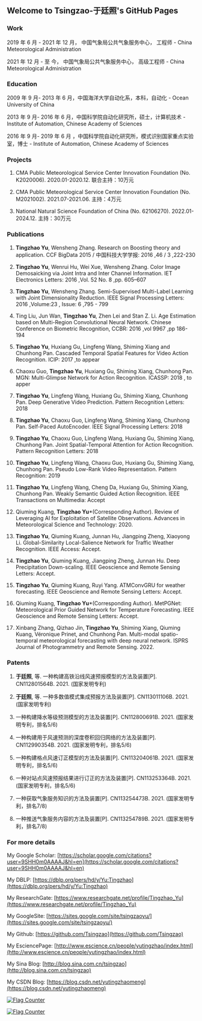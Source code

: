 ## Welcome to Tsingzao-于廷照's GitHub Pages

### Work

2019 年 6 月 - 2021 年 12 月， 中国气象局公共气象服务中心， 工程师 - China Meteorological Administration

2021 年 12 月 - 至        今， 中国气象局公共气象服务中心， 高级工程师 - China Meteorological Administration

### Education

2009 年 9 月- 2013 年 6 月，中国海洋大学自动化系，本科，自动化 - Ocean University of China

2013 年 9 月- 2016 年 6 月，中国科学院自动化研究所，硕士，计算机技术 - Institute of Automation, Chinese Academy of Sciences

2016 年 9 月- 2019 年 6 月 ，中国科学院自动化研究所，模式识别国家重点实验室，博士 - Institute of Automation, Chinese Academy of Sciences

### Projects

1. CMA Public Meteorological Service Center Innovation Foundation (No. K2020006). 2020.01-2020.12. 联合主持：10万元

2. CMA Public Meteorological Service Center Innovation Foundation (No. M2021002). 2021.07-2021.06. 主持：4万元

3. National Natural Science Foundation of China (No. 62106270). 2022.01-2024.12. 主持：30万元

### Publications

1. **Tingzhao Yu**, Wensheng Zhang. Research on Boosting theory and application.
CCF BigData 2015 / 中国科技大学学报: 2016 ,46 / 3 ,222-230

2. **Tingzhao Yu**, Wenrui Hu, Wei Xue, Wensheng Zhang. Color Image Demosaicking via Joint Intra and Inter Channel Information.
IET Electronics Letters: 2016 ,Vol. 52 No. 8 ,pp. 605–607

3. **Tingzhao Yu**, Wensheng Zhang. Semi-Supervised Multi-Label Learning with Joint Dimensionality Reduction.
IEEE Signal Processing Letters: 2016 ,Volume:23 , Issue: 6 ,795 - 799

4. Ting Liu, Jun Wan, **Tingzhao Yu**, Zhen Lei and Stan Z. Li. Age Estimation based on Multi-Region Convolutional Neural Network.
Chinese Conference on Biometric Recognition, CCBR: 2016 ,vol 9967 ,pp 186-194

5. **Tingzhao Yu**, Huxiang Gu, Lingfeng Wang, Shiming Xiang and Chunhong Pan. Cascaded Temporal Spatial Features for Video Action Recognition. ICIP: 2017 ,to appear

6. Chaoxu Guo, **Tingzhao Yu**, Huxiang Gu, Shiming Xiang, Chunhong Pan. MGN: Multi-Glimpse Network for Action Recognition.
ICASSP: 2018 , to apper

7. **Tingzhao Yu**, Lingfeng Wang, Huxiang Gu, Shiming Xiang, Chunhong Pan. Deep Generative Video Prediction.
Pattern Recognition Letters: 2018

8. **Tingzhao Yu**, Chaoxu Guo, Lingfeng Wang, Shiming Xiang, Chunhong Pan. Self-Paced AutoEncoder.
IEEE Signal Processing Letters: 2018

9. **Tingzhao Yu**, Chaoxu Guo, Lingfeng Wang, Huxiang Gu, Shiming Xiang, Chunhong Pan. Joint Spatial-Temporal Attention for Action Recognition.
Pattern Recognition Letters: 2018

10. **Tingzhao Yu**, Lingfeng Wang, Chaoxu Guo, Huxiang Gu, Shiming Xiang, Chunhong Pan. Pseudo Low-Rank Video Representation.
Pattern Recognition: 2019

11. **Tingzhao Yu**, Lingfeng Wang, Cheng Da, Huxiang Gu, Shiming Xiang, Chunhong Pan. Weakly Semantic Guided Action Recognition.
IEEE Transactions on Multimedia: Accept

12. Qiuming Kuang, **Tingzhao Yu***(Corresponding Author). Review of Leveraging AI for Exploitation of Satellite Observations. Advances in Meteorological Science and Technology: 2020. 

13. **Tingzhao Yu**, Qiuming Kuang, Junnan Hu, Jiangping Zheng, Xiaoyong Li. Global-Similarity Local-Salience Network for Traffic Weather Recognition. IEEE Access: Accept.

14. **Tingzhao Yu**, Qiuming Kuang, Jiangping Zheng, Junnan Hu. Deep Precipitation Down-scaling. IEEE Geoscience and Remote Sensing Letters: Accept.

15. **Tingzhao Yu**, Qiuming Kuang, Ruyi Yang. ATMConvGRU for weather forecasting. IEEE Geoscience and Remote Sensing Letters: Accept.

16. Qiuming Kuang, **Tingzhao Yu***(Corresponding Author). MetPGNet: Meteorological Prior Guided Network for Temperature Forecasting. IEEE Geoscience and Remote Sensing Letters: Accept.

17. Xinbang Zhang, Qizhao Jin, **Tingzhao Yu**, Shiming Xiang, Qiuming Kuang, Véronique Prinet, and Chunhong Pan. Multi-modal spatio-temporal meteorological forecasting with deep neural network. ISPRS Journal of Photogrammetry and Remote Sensing. 2022.

### Patents

1. **于廷照**, 等. 一种构建高铁沿线风速预报模型的方法及装置[P]. CN112801564B. 2021. (国家发明专利)

2. **于廷照**, 等. 一种多数值模式集成预报方法及装置[P]. CN113011106B. 2021. (国家发明专利)

3. 一种构建降水等级预测模型的方法及装置[P]. CN112800691B. 2021. (国家发明专利，排名5/6)

4. 一种构建用于风速预测的深度卷积回归网络的方法及装置[P]. CN112990354B. 2021. (国家发明专利，排名5/6)

5. 一种构建格点风速订正模型的方法及装置[P]. CN113204061B. 2021. (国家发明专利，排名5/6)

6. 一种对站点风速预报结果进行订正的方法及装置[P]. CN113253364B. 2021. (国家发明专利，排名5/6)

7. 一种获取气象服务知识的方法及装置[P]. CN113254473B. 2021. (国家发明专利，排名7/8)

8. 一种推送气象服务内容的方法及装置[P]. CN113254789B. 2021. (国家发明专利，排名7/8)


### For more details

My Google Scholar: [https://scholar.google.com/citations?user=9SHH0m0AAAAJ&hl=en](https://scholar.google.com/citations?user=9SHH0m0AAAAJ&hl=en)

My DBLP: [https://dblp.org/pers/hd/y/Yu:Tingzhao](https://dblp.org/pers/hd/y/Yu:Tingzhao)

My ResearchGate: [https://www.researchgate.net/profile/Tingzhao_Yu](https://www.researchgate.net/profile/Tingzhao_Yu)

My GoogleSite: [https://sites.google.com/site/tsingzaoyu/](https://sites.google.com/site/tsingzaoyu/)

My Github: [https://github.com/Tsingzao](https://github.com/Tsingzao)

My EsciencePage: [http://www.escience.cn/people/yutingzhao/index.html](http://www.escience.cn/people/yutingzhao/index.html)

My Sina Blog: [http://blog.sina.com.cn/tsingzao](http://blog.sina.com.cn/tsingzao)

My CSDN Blog: [https://blog.csdn.net/yutingzhaomeng](https://blog.csdn.net/yutingzhaomeng)


<a href="https://info.flagcounter.com/QH9f"><img src="https://s01.flagcounter.com/map/QH9f/size_m/txt_000000/border_CCCCCC/pageviews_0/viewers_Who+is+interesting/flags_0/" alt="Flag Counter" border="0"></a>

<a href="https://info.flagcounter.com/mphR"><img src="https://s11.flagcounter.com/count2/mphR/bg_FFFFFF/txt_000000/border_CCCCCC/columns_2/maxflags_10/viewers_0/labels_0/pageviews_0/flags_0/percent_0/" alt="Flag Counter" border="0"></a>
